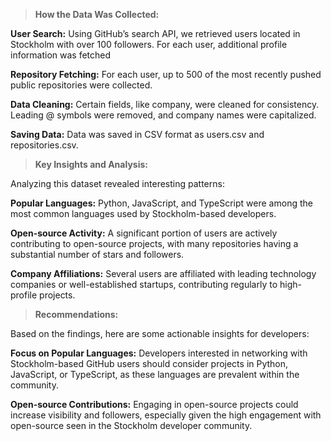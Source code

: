 >**How the Data Was Collected:** 

**User Search:** Using GitHub’s search API, we retrieved users located in Stockholm with over 100 followers. For each user, additional profile information was fetched

**Repository Fetching:** For each user, up to 500 of the most recently pushed public repositories were collected.

**Data Cleaning:** Certain fields, like company, were cleaned for consistency. Leading @ symbols were removed, and company names were capitalized.

**Saving Data:** Data was saved in CSV format as users.csv and repositories.csv.


>**Key Insights and Analysis:**

Analyzing this dataset revealed interesting patterns:

**Popular Languages:** Python, JavaScript, and TypeScript were among the most common languages used by Stockholm-based developers.

**Open-source Activity:** A significant portion of users are actively contributing to open-source projects, with many repositories having a substantial number of stars and followers.

**Company Affiliations:** Several users are affiliated with leading technology companies or well-established startups, contributing regularly to high-profile projects.

>**Recommendations:**

Based on the findings, here are some actionable insights for developers:

**Focus on Popular Languages:** Developers interested in networking with Stockholm-based GitHub users should consider projects in Python, JavaScript, or TypeScript, as these languages are prevalent within the community.

**Open-source Contributions:** Engaging in open-source projects could increase visibility and followers, especially given the high engagement with open-source seen in the Stockholm developer community.



